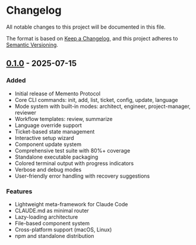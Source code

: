 # Changelog

All notable changes to this project will be documented in this file.

The format is based on [Keep a Changelog](https://keepachangelog.com/en/1.0.0/),
and this project adheres to [Semantic Versioning](https://semver.org/spec/v2.0.0.html).

## [0.1.0] - 2025-07-15

### Added
- Initial release of Memento Protocol
- Core CLI commands: init, add, list, ticket, config, update, language
- Mode system with built-in modes: architect, engineer, project-manager, reviewer
- Workflow templates: review, summarize
- Language override support
- Ticket-based state management
- Interactive setup wizard
- Component update system
- Comprehensive test suite with 80%+ coverage
- Standalone executable packaging
- Colored terminal output with progress indicators
- Verbose and debug modes
- User-friendly error handling with recovery suggestions

### Features
- Lightweight meta-framework for Claude Code
- CLAUDE.md as minimal router
- Lazy-loading architecture
- File-based component system
- Cross-platform support (macOS, Linux)
- npm and standalone distribution

[0.1.0]: https://github.com/git-on-my-level/memento-protocol/releases/tag/v0.1.0